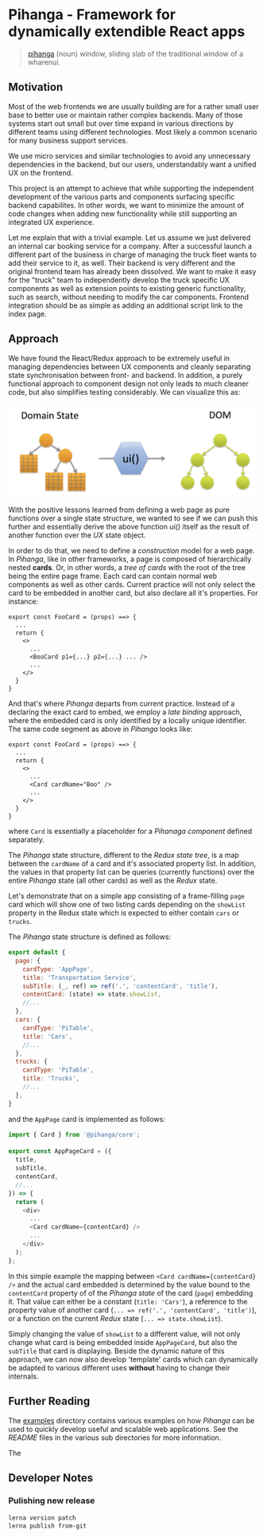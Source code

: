 Pihanga - Framework for dynamically extendible React apps
===

> [pihanga](https://s3.amazonaws.com/media.tewhanake.maori.nz/dictionary/38608.mp3)
>  (noun) window, sliding slab of the traditional window of a wharenui.

Motivation
---

Most of the web frontends we are usually building are for a rather small user base to better use or maintain rather complex backends. Many of those systems start out small but over time expand in various directions by different teams using different technologies. Most likely a common scenario for many business support services.

We use micro services and similar technologies to avoid any unnecessary dependencies in the backend, but our users, understandably want a unified UX on the frontend.

This project is an attempt to achieve that while supporting the independent development of the various parts and components surfacing specific backend capabilites. In other words, we want to minimize the amount of code changes when adding new functionality while still supporting an integrated UX experience.

Let me explain that with a trivial example. Let us assume we just delivered an internal car booking service for a company. After a successful launch a different part of the business in charge of managing the truck fleet wants to add their service to it, as well. Their backend is very different and the original frontend team has already been dissolved. We want to make it easy for the "truck" team to independently develop the truck specific UX components as well as extension points to existing generic functionality, such as search, without needing to modify the car components. Frontend integration should be as simple as adding an additional script link to the index page.

Approach
---

We have found the React/Redux approach to be extremely useful in managing dependencies between UX components and cleanly separating state synchronisation between front- and backend. In addition, a purely functional approach to component design not only leads to much cleaner code, but also simplifies testing considerably. We can visualize this as:

![Standard Redux](doc/standard-redux.png)


With the positive lessons learned from defining a web page as pure functions over a single state structure, we wanted to see if we can push this further and essentially derive the above function _ui()_ itself as the result of another function over the _UX_ state object.

In order to do that, we need to define a _construction_ model for a web page. In _Pihanga_, like in other frameworks, a page is composed of hierarchically nested **cards**. Or, in other words, a _tree of cards_ with the root of the tree being the entire page frame. Each card can contain normal web components as well as other cards. Current practice will not only select the card
to be embedded in another card, but also declare all it's properties. For instance:

```
export const FooCard = (props) ==> {
  ...
  return {
    <>
      ...
      <BooCard p1={...} p2={...} ... />
      ...
    </>
  }
}
```

And that's where _Pihanga_ departs from current practice. Instead of a declaring the exact card to embed, we employ a _late binding_ approach, where the embedded card is only identified by a locally unique identifier. The same code
segment as above in _Pihanga_ looks like:

```
export const FooCard = (props) ==> {
  ...
  return {
    <>
      ...
      <Card cardName="Boo" />
      ...
    </>
  }
}
```
where `Card` is essentially a placeholder for a _Pihanaga component_ defined separately.

The _Pihanga_ state structure, different to the _Redux state tree_, is a map between the `cardName` of a card and it's associated property list. In addition, the values in that property list can be queries (currently functions) over the entire _Pihanga_ state (all other cards) as well as the _Redux_ state.

Let's demonstrate that on a simple app consisting of a frame-filling `page` card which will show one of two listing cards depending on the `showList` property in the Redux state which is expected to either contain `cars` or `trucks`.

The _Pihanga_ state structure is defined as follows:

```javascript
export default {
  page: {
    cardType: 'AppPage',
    title: 'Transportation Service',
    subTitle: (_, ref) => ref('.', 'contentCard', 'title'),
    contentCard: (state) => state.showList,
    //...
  },
  cars: {
    cardType: 'PiTable',
    title: 'Cars',
    //...
  },
  trucks: {
    cardType: 'PiTable',
    title: 'Trucks',
    //...
  },
}
```

and the `AppPage` card is implemented as follows: 

```javascript
import { Card } from '@pihanga/core';

export const AppPageCard = ({
  title,
  subTitle,
  contentCard,
  //...
}) => {
  return (
    <div>
      ...
      <Card cardName={contentCard} />
      ...
    </div>
  );
};
```
In this simple example the mapping between `<Card cardName={contentCard} />` and the actual card embedded is determined by the 
value bound to the `contentCard` property of of the _Pihanga state_ of the card (`page`) embedding it. That value can either be a
constant (`title: 'Cars'`), a reference to the property value of another card (`... => ref('.', 'contentCard', 'title')`), or a function on the current _Redux_ state (`... => state.showList`).

Simply changing the value of `showList` to a different value, will not only change what card is being embedded inside `AppPageCard`, but also the `subTitle` that card is displaying. Beside the dynamic nature of this approach, we can now also
develop 'template' cards which can dynamically be adapted to various different uses __without__ having to change their internals.

## Further Reading

The [examples](./examples) directory contains various examples on how _Pihanga_ can be used to quickly develop useful and scalable web applications. See the _README_ files in the various sub directories for more information.

The 

## Developer Notes

### Pulishing new release

    lerna version patch
    lerna publish from-git

